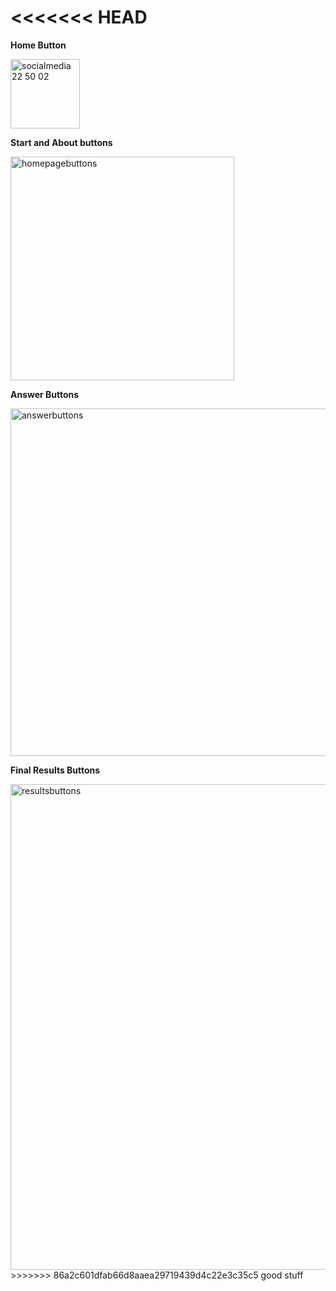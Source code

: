 <<<<<<< HEAD
=======
**Home Button**

<img width="111" alt="socialmedia 22 50 02" src="https://user-images.githubusercontent.com/98041941/178366290-97359b2f-30e8-4312-b53a-a77e5f49c4e0.png">

**Start and About buttons**

<img width="358" alt="homepagebuttons" src="https://user-images.githubusercontent.com/98041941/178366256-90b7f437-0ae6-4c62-905f-eabe643c249c.png">


**Answer Buttons**

<img width="556" alt="answerbuttons" src="https://user-images.githubusercontent.com/98041941/178366218-9e41d183-365a-4dcf-b120-cb861f7348df.png">


**Final Results Buttons**

<img width="777" alt="resultsbuttons" src="https://user-images.githubusercontent.com/98041941/178366179-0385273f-3fa3-4aa0-824f-4a4be1267aa6.png">
>>>>>>> 86a2c601dfab66d8aaea29719439d4c22e3c35c5
good stuff